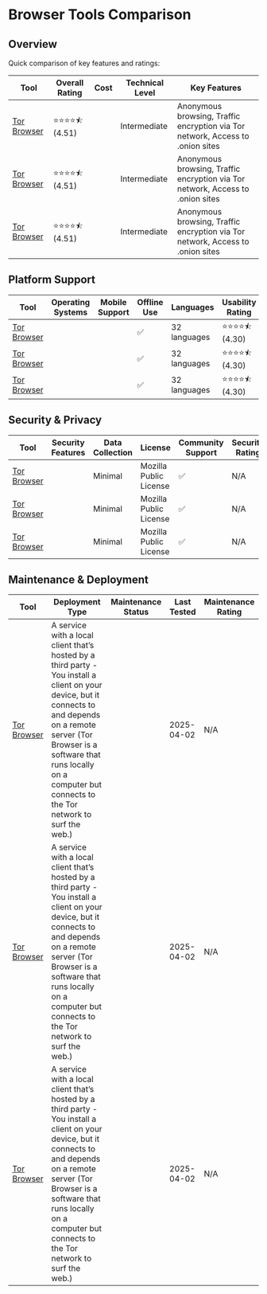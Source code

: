 # Browser Tools Comparison
## Overview
Quick comparison of key features and ratings:

| Tool | Overall Rating | Cost | Technical Level | Key Features |
|------|----------------|------|-----------------|--------------|
| [Tor Browser](#) | ⭐⭐⭐⭐⯪ (4.51) |  | Intermediate | Anonymous browsing, Traffic encryption via Tor network, Access to .onion sites |
| [Tor Browser](#) | ⭐⭐⭐⭐⯪ (4.51) |  | Intermediate | Anonymous browsing, Traffic encryption via Tor network, Access to .onion sites |
| [Tor Browser](#) | ⭐⭐⭐⭐⯪ (4.51) |  | Intermediate | Anonymous browsing, Traffic encryption via Tor network, Access to .onion sites |

## Platform Support
| Tool | Operating Systems | Mobile Support | Offline Use | Languages | Usability Rating |
|------|------------------|----------------|--------------|-----------|------------------|
| [Tor Browser](#) |  |  | ✅ | 32 languages | ⭐⭐⭐⭐⯪ (4.30) |
| [Tor Browser](#) |  |  | ✅ | 32 languages | ⭐⭐⭐⭐⯪ (4.30) |
| [Tor Browser](#) |  |  | ✅ | 32 languages | ⭐⭐⭐⭐⯪ (4.30) |

## Security & Privacy
| Tool | Security Features | Data Collection | License | Community Support | Security Rating |
|------|-------------------|-----------------|----------|------------------|----------------|
| [Tor Browser](#) |  | Minimal | Mozilla Public License | ✅ | N/A |
| [Tor Browser](#) |  | Minimal | Mozilla Public License | ✅ | N/A |
| [Tor Browser](#) |  | Minimal | Mozilla Public License | ✅ | N/A |

## Maintenance & Deployment
| Tool | Deployment Type | Maintenance Status | Last Tested | Maintenance Rating |
|------|----------------|-------------------|-------------|-------------------|
| [Tor Browser](#) | A service with a local client that’s hosted by a third party - You install a client on your device, but it connects to and depends on a remote server (Tor Browser is a software that runs locally on a computer but connects to the Tor network to surf the web.) |  | 2025-04-02 | N/A |
| [Tor Browser](#) | A service with a local client that’s hosted by a third party - You install a client on your device, but it connects to and depends on a remote server (Tor Browser is a software that runs locally on a computer but connects to the Tor network to surf the web.) |  | 2025-04-02 | N/A |
| [Tor Browser](#) | A service with a local client that’s hosted by a third party - You install a client on your device, but it connects to and depends on a remote server (Tor Browser is a software that runs locally on a computer but connects to the Tor network to surf the web.) |  | 2025-04-02 | N/A |
